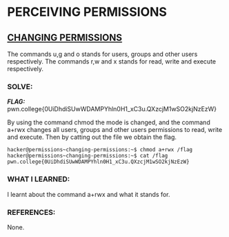 # **PERCEIVING PERMISSIONS**
## **<ins>CHANGING PERMISSIONS</ins>**
The commands u,g and o stands for users, groups and other users respectively. 
The commands r,w and x stands for read, write and execute respectively.

### SOLVE: 
***FLAG:*** pwn.college{0UiDhdiSUwWDAMPYhln0H1_xC3u.QXzcjM1wSO2kjNzEzW}

By using the command chmod the mode is changed, and the command a+rwx changes all users, groups and other users permissions to 
read, write and execute. Then by catting out the file we obtain the flag.

```
hacker@permissions~changing-permissions:~$ chmod a+rwx /flag
hacker@permissions~changing-permissions:~$ cat /flag
pwn.college{0UiDhdiSUwWDAMPYhln0H1_xC3u.QXzcjM1wSO2kjNzEzW}
```

### WHAT I LEARNED:
I learnt about the command a+rwx and what it stands for.

### REFERENCES:
None. 
